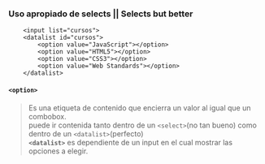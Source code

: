 ### Uso apropiado de selects || Selects but better  

        <input list="cursos">
        <datalist id="cursos">
            <option value="JavaScript"></option>
            <option value="HTML5"></option>
            <option value="CSS3"></option>
            <option value="Web Standards"></option>
        </datalist>


#### `<option>`
>Es una etiqueta de contenido que encierra un valor al igual que un combobox.  
puede ir contenida tanto dentro de un `<select>`(no tan bueno) como dentro de un `<datalist>`(perfecto)  
**`<datalist>`** es dependiente de un input en el cual mostrar las opciones a elegir.